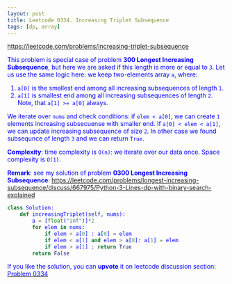 ```yaml
---
layout: post
title: Leetcode 0334. Increasing Triplet Subsequence
tags: [dp, array]
---
```


<a href="https://leetcode.com/problems/increasing-triplet-subsequence"> <font color = blue>https://leetcode.com/problems/increasing-triplet-subsequence

This problem is special case of problem **300 Longest Increasing Subsequence**, but here we are asked if this length is more or equal to `3`. Let us use the same logic here: we keep two-elements array `a`, where:
1. `a[0]` is the smallest end among all increasing subsequences of length `1`.
2. `a[1]` is smallest end among all increasing subsequences of length `2`. Note, that `a[1] >= a[0]` always.

We iterate over `nums` and check conditions: if `elem < a[0]`, we can create `1` elements increasing subsecuense with smaller end. If  `a[0] < elem < a[1]`, we can update increasing subsequence of size `2`. In other case we found subsequnce of length `3` and we can return `True`.

**Complexity**: time complexity is `O(n)`: we iterate over our data once. Space complexity is `O(1)`.

**Remark**: see my solution of problem **0300 Longest Increasing Subsequence**: https://leetcode.com/problems/longest-increasing-subsequence/discuss/667975/Python-3-Lines-dp-with-binary-search-explained

```python
class Solution:
    def increasingTriplet(self, nums):
        a = [float("inf")]*2
        for elem in nums:
            if elem < a[0] : a[0] = elem
            if elem < a[1] and elem > a[0]: a[1] = elem
            if elem > a[1] : return True
        return False
```

If you like the solution, you can **upvote** it on leetcode discussion section:<a href="https://leetcode.com/problems/increasing-triplet-subsequence/discuss/976393/python-o(n)-solution-explained"> <font color = blue>Problem 0334
